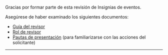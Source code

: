 Gracias por formar parte de esta revisión de Insignias de eventos.

Asegúrese de haber examinado los siguientes documentos:

- [Guía del revisor](https://github.com/badging/diversity-and-inclusion/blob/master/reviewer-guide.md)
- [Rol de revisor](https://github.com/badging/diversity-and-inclusion/blob/master/roles/reviewer.md)
- [Pautas de presentación](https://github.com/badging/event-diversity-and-inclusion/blob/master/submission/guidelines.md) (para familiarizarse con las acciones del solicitante)

---
